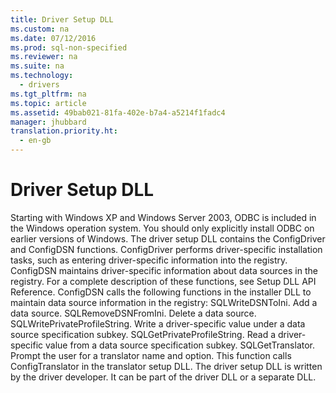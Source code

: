 ```yaml
---
title: Driver Setup DLL
ms.custom: na
ms.date: 07/12/2016
ms.prod: sql-non-specified
ms.reviewer: na
ms.suite: na
ms.technology: 
  - drivers
ms.tgt_pltfrm: na
ms.topic: article
ms.assetid: 49bab021-81fa-402e-b7a4-a5214f1fadc4
manager: jhubbard
translation.priority.ht: 
  - en-gb
---
```

# Driver Setup DLL
<?xml version="1.0" encoding="utf-8"?>
<developerConceptualDocument xmlns="http://ddue.schemas.microsoft.com/authoring/2003/5" xmlns:xlink="http://www.w3.org/1999/xlink" xmlns:xsi="http://www.w3.org/2001/XMLSchema-instance" xsi:schemaLocation="http://ddue.schemas.microsoft.com/authoring/2003/5 http://dduestorage.blob.core.windows.net/ddueschema/developer.xsd">
  <introduction>
    <alert class="note">
      <para>Starting with Windows XP and Windows Server 2003, ODBC is included in the Windows operation system. You should only explicitly install ODBC on earlier versions of Windows.</para>
    </alert>
    <para>The driver setup DLL contains the <legacyBold>ConfigDriver</legacyBold> and <legacyBold>ConfigDSN</legacyBold> functions. <legacyBold>ConfigDriver</legacyBold> performs driver-specific installation tasks, such as entering driver-specific information into the registry. <legacyBold>ConfigDSN</legacyBold> maintains driver-specific information about data sources in the registry. For a complete description of these functions, see <legacyLink xlink:href="f9d03f17-1c0d-4e7c-9c04-8c316e07ef25">Setup DLL API Reference</legacyLink>.</para>
    <para>
      <legacyBold>ConfigDSN</legacyBold> calls the following functions in the installer DLL to maintain data source information in the registry:  </para>
    <list class="bullet">
      <listItem>
        <para>
          <legacyBold>SQLWriteDSNToIni</legacyBold>. Add a data source.</para>
      </listItem>
      <listItem>
        <para>
          <legacyBold>SQLRemoveDSNFromIni</legacyBold>. Delete a data source.</para>
      </listItem>
      <listItem>
        <para>
          <legacyBold>SQLWritePrivateProfileString</legacyBold>. Write a driver-specific value under a data source specification subkey.</para>
      </listItem>
      <listItem>
        <para>
          <legacyBold>SQLGetPrivateProfileString</legacyBold>. Read a driver-specific value from a data source specification subkey.</para>
      </listItem>
      <listItem>
        <para>
          <legacyBold>SQLGetTranslator</legacyBold>. Prompt the user for a translator name and option. This function calls <legacyBold>ConfigTranslator</legacyBold> in the translator setup DLL.</para>
      </listItem>
    </list>
    <para>The driver setup DLL is written by the driver developer. It can be part of the driver DLL or a separate DLL.</para>
  </introduction>
  <relatedTopics />
</developerConceptualDocument>